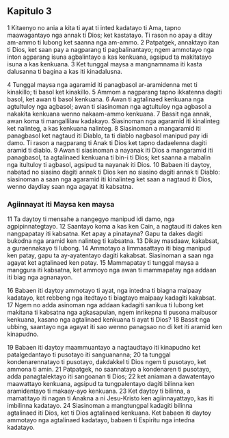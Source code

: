 Kapitulo 3
----------

1 Kitaenyo no ania a kita ti ayat ti inted kadatayo ti Ama, tapno maawagantayo nga annak ti Dios; ket kastatayo. Ti rason no apay a ditay am-ammo ti lubong ket saanna nga am-ammo.
2 Patpatgek, annaktayo itan ti Dios, ket saan pay a nagparang ti pagbalinantayo; ngem ammotayo nga inton agparang isuna agbalintayo a kas kenkuana, agsipud ta makitatayo isuna a kas kenkuana.
3 Ket tunggal maysa a mangnamnama iti kasta dalusanna ti bagina a kas iti kinadalusna.

4 Tunggal maysa nga agaramid iti panagbasol ar-aramidenna met ti kinakillo; ti basol ket kinakillo.
5 Ammom a nagparang tapno ikkatenna dagiti basol, ket awan ti basol kenkuana.
6 Awan ti agtalinaed kenkuana nga agtultuloy nga agbasol; awan ti siasinoman nga agtultuloy nga agbasol a nakakita kenkuana wenno nakaam-ammo kenkuana.
7 Bassit nga annak, awan koma ti mangallilaw kadakayo. Siasinoman nga agaramid iti kinalinteg ket nalinteg, a kas kenkuana nalinteg.
8 Siasinoman a mangaramid iti panagbasol ket nagtaud iti Diablo, ta ti diablo nagbasol manipud pay idi damo. Ti rason a nagparang ti Anak ti Dios ket tapno dadaelenna dagiti aramid ti diablo.
9 Awan ti siasinoman a nayanak iti Dios a mangaramid iti panagbasol, ta agtalinaed kenkuana ti bin-i ti Dios; ket saanna a mabalin nga itultuloy ti agbasol, agsipud ta nayanak iti Dios.
10 Babaen iti daytoy, nabatad no siasino dagiti annak ti Dios ken no siasino dagiti annak ti Diablo: siasinoman a saan nga agaramid iti kinalinteg ket saan a nagtaud iti Dios, wenno daydiay saan nga agayat iti kabsatna.

### Agiinnayat iti Maysa ken maysa

11 Ta daytoy ti mensahe a nangegyo manipud idi damo, nga agpipinnategtayo.
12 Saantayo koma a kas ken Cain, a nagtaud iti dakes ken nangpapatay iti kabsatna. Ket apay a pinatayna? Gapu ta dakes dagiti bukodna nga aramid ken nalinteg ti kabsatna.
13 Dikay masdaaw, kakabsat, a guraennakayo ti lubong.
14 Ammotayo a limmasattayo iti biag manipud ken patay, gapu ta ay-ayatentayo dagiti kakabsat. Siasinoman a saan nga agayat ket agtalinaed ken patay.
15 Mammapatay ti tunggal maysa a manggura iti kabsatna, ket ammoyo nga awan ti mammapatay nga addaan iti biag nga agnanayon.

16 Babaen iti daytoy ammotayo ti ayat, nga intedna ti biagna maipaay kadatayo, ket rebbeng nga itedtayo ti biagtayo maipaay kadagiti kakabsat.
17 Ngem no adda asinoman nga addaan kadagiti sanikua ti lubong ket makitana ti kabsatna nga agkasapulan, ngem inrikepna ti pusona maibusor kenkuana, kasano nga agtalinaed kenkuana ti ayat ti Dios?
18 Bassit nga ubbing, saantayo nga agayat iti sao wenno panagsao no di ket iti aramid ken kinapudno.

19 Babaen iti daytoy maammuantayo a nagtaudtayo iti kinapudno ket patalgedantayo ti pusotayo iti sanguananna;
20 ta tunggal kondenarennatayo ti pusotayo, dakdakkel ti Dios ngem ti pusotayo, ket ammona ti amin.
21 Patpatgek, no saannatayo a kondenaren ti pusotayo, adda panagtalektayo iti sangoanan ti Dios;
22 ket aniaman a dawatentayo maawattayo kenkuana, agsipud ta tungpalentayo dagiti bilinna ken aramidentayo ti makaay-ayo kenkuana.
23 Ket daytoy ti bilinna, a mamatitayo iti nagan ti Anakna a ni Jesu-Kristo ken agiinnayattayo, kas iti imbilinna kadatayo.
24 Siasinoman a mangtungpal kadagiti bilinna agtalinaed iti Dios, ket ti Dios agtalinaed kenkuana. Ket babaen iti daytoy ammotayo nga agtalinaed kadatayo, babaen ti Espiritu nga intedna kadatayo.
